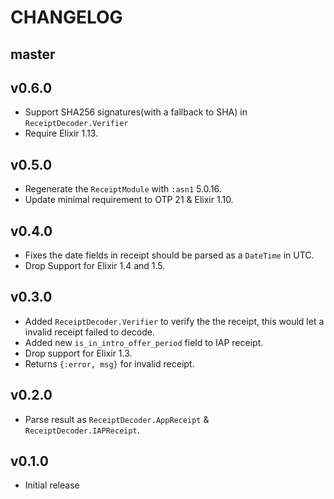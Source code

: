 # CHANGELOG

## master

## v0.6.0

- Support SHA256 signatures(with a fallback to SHA) in `ReceiptDecoder.Verifier`
- Require Elixir 1.13.

## v0.5.0

- Regenerate the `ReceiptModule` with `:asn1` 5.0.16.
- Update minimal requirement to OTP 21 & Elixir 1.10.

## v0.4.0

- Fixes the date fields in receipt should be parsed as a `DateTime` in UTC.
- Drop Support for Elixir 1.4 and 1.5.

## v0.3.0

- Added `ReceiptDecoder.Verifier` to verify the the receipt,
  this would let a invalid receipt failed to decode.
- Added new `is_in_intro_offer_period` field to IAP receipt.
- Drop support for Elixir 1.3.
- Returns `{:error, msg}` for invalid receipt.

## v0.2.0

- Parse result as `ReceiptDecoder.AppReceipt` & `ReceiptDecoder.IAPReceipt`.

## v0.1.0

- Initial release
